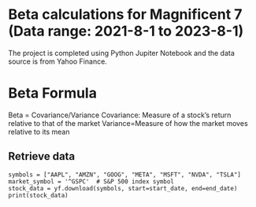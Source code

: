 # Beta calculations for Magnificent 7 (Data range: 2021-8-1 to 2023-8-1)
The project is completed using Python Jupiter Notebook and the data source is from Yahoo Finance. 
# Beta Formula
Beta = Covariance/Variance
Covariance: Measure of a stock’s return relative to that of the market
Variance=Measure of how the market moves relative to its mean
​
## Retrieve data
```
symbols = ["AAPL", "AMZN", "GOOG", "META", "MSFT", "NVDA", "TSLA"]
market_symbol = '^GSPC'  # S&P 500 index symbol
stock_data = yf.download(symbols, start=start_date, end=end_date)
print(stock_data)
```

